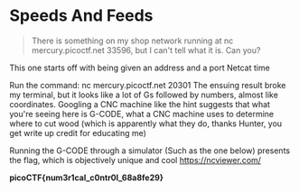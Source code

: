 # Speeds And Feeds

> There is something on my shop network running at nc mercury.picoctf.net 33596, but I can't tell what it is. Can you?

This one starts off with being given an address and a port
Netcat time

Run the command:
nc mercury.picoctf.net 20301 
The ensuing result broke my terminal, but it looks like a lot of Gs followed by
numbers, almost like coordinates. Googling a CNC machine like the hint suggests
that what you're seeing here is G-CODE, what a CNC machine uses to determine
where to cut wood (which is apparently what they do, thanks Hunter, you get
write up credit for educating me)

Running the G-CODE through a simulator (Such as the one below) presents the flag,
which is objectively unique and cool
https://ncviewer.com/


**picoCTF{num3r1cal_c0ntr0l_68a8fe29}**